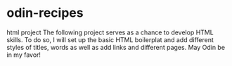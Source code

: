 # odin-recipes
html project
The following project serves as a chance to develop HTML skills.
To do so, I will set up the basic HTML boilerplat and add different styles of titles, words as well as add links and different pages.
May Odin be in my favor!